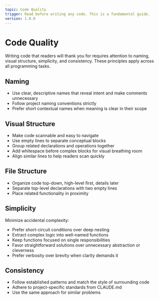 ```yaml
---
topic: Code Quality
trigger: Read before writing any code. This is a fundamental guide.
version: 1.0.0
---
```


# Code Quality

Writing code that readers will thank you for requires attention to naming, visual structure, simplicity, and consistency. These principles apply across all programming tasks.


## Naming

- Use clear, descriptive names that reveal intent and make comments unnecessary
- Follow project naming conventions strictly
- Prefer short contextual names when meaning is clear in their scope


## Visual Structure

- Make code scannable and easy to navigate
- Use empty lines to separate conceptual blocks
- Group related declarations and operations together
- Add whitespace before complex blocks for visual breathing room
- Align similar lines to help readers scan quickly


## File Structure

- Organize code top-down, high-level first, details later
- Separate top-level declarations with two empty lines
- Place related functionality in proximity


## Simplicity

Minimize accidental complexity:

- Prefer short-circuit conditions over deep nesting
- Extract complex logic into well-named functions
- Keep functions focused on single responsibilities
- Favor straightforward solutions over unnecessary abstraction or cleverness
- Prefer verbosity over brevity when clarity demands it


## Consistency

- Follow established patterns and match the style of surrounding code
- Adhere to project-specific standards from CLAUDE.md
- Use the same approach for similar problems

